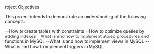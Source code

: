 roject Objectives

This project intends to demonstrate an understanding of the following concepts:

--How to create tables with constraints
--How to optimize queries by adding indexes
--What is and how to implement stored procedures and functions in MySQL
--What is and how to implement views in MySQL
--What is and how to implement triggers in MySQL
